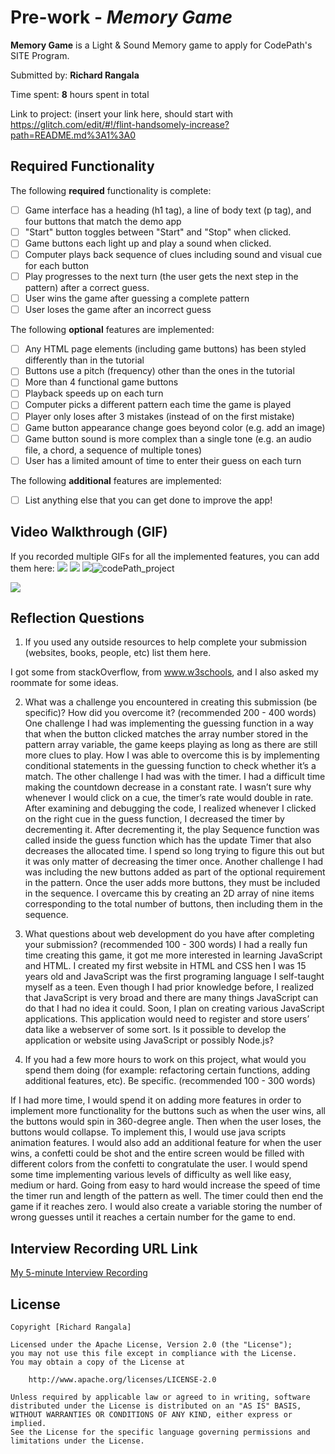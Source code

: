 # Pre-work - *Memory Game*

**Memory Game** is a Light & Sound Memory game to apply for CodePath's SITE Program. 

Submitted by: **Richard Rangala**

Time spent: **8** hours spent in total

Link to project: (insert your link here, should start with https://glitch.com/edit/#!/flint-handsomely-increase?path=README.md%3A1%3A0

## Required Functionality

The following **required** functionality is complete:

* [ ] Game interface has a heading (h1 tag), a line of body text (p tag), and four buttons that match the demo app
* [ ] "Start" button toggles between "Start" and "Stop" when clicked. 
* [ ] Game buttons each light up and play a sound when clicked. 
* [ ] Computer plays back sequence of clues including sound and visual cue for each button
* [ ] Play progresses to the next turn (the user gets the next step in the pattern) after a correct guess. 
* [ ] User wins the game after guessing a complete pattern
* [ ] User loses the game after an incorrect guess

The following **optional** features are implemented:

* [ ] Any HTML page elements (including game buttons) has been styled differently than in the tutorial
* [ ] Buttons use a pitch (frequency) other than the ones in the tutorial
* [ ] More than 4 functional game buttons
* [ ] Playback speeds up on each turn
* [ ] Computer picks a different pattern each time the game is played
* [ ] Player only loses after 3 mistakes (instead of on the first mistake)
* [ ] Game button appearance change goes beyond color (e.g. add an image)
* [ ] Game button sound is more complex than a single tone (e.g. an audio file, a chord, a sequence of multiple tones)
* [ ] User has a limited amount of time to enter their guess on each turn

The following **additional** features are implemented:

- [ ] List anything else that you can get done to improve the app!

## Video Walkthrough (GIF)

If you recorded multiple GIFs for all the implemented features, you can add them here:
![](gif1-link-here)
![](gif2-link-here)
![](gif3-link-here)![codePath_project](https://user-images.githubusercontent.com/40706106/164866024-4c5fa2a0-1e8b-4870-af3e-d981fee976be.GIF)

![](gif4-link-here)

## Reflection Questions
1. If you used any outside resources to help complete your submission (websites, books, people, etc) list them here. 

I got some from stackOverflow, from www.w3schools, and I also asked my roommate for some ideas.

2. What was a challenge you encountered in creating this submission (be specific)? How did you overcome it? (recommended 200 - 400 words) 
One challenge I had was implementing the guessing function in a way that when the button clicked matches the array number stored in the pattern array variable, the game keeps playing as long as there are still more clues to play. How I was able to overcome this is by implementing conditional statements in the guessing function to check whether it’s a match. The other challenge I had was with the timer. I had a difficult time making the countdown decrease in a constant rate. I wasn’t sure why whenever I would click on a cue, the timer’s rate would double in rate. After examining and debugging the code, I realized whenever I clicked on the right cue in the guess function, I decreased the timer by decrementing it. After decrementing it, the play Sequence function was called inside the guess function which has the update Timer that also decreases the allocated time. I spend so long trying to figure this out but it was only matter of decreasing the timer once. Another challenge I had was including the new buttons added as part of the optional requirement in the pattern. Once the user adds more buttons, they must be included in the sequence. I overcame this by creating an 2D array of nine items corresponding to the total number of buttons, then including them in the sequence.

3. What questions about web development do you have after completing your submission? (recommended 100 - 300 words) 
I had a really fun time creating this game, it got me more interested in learning JavaScript and HTML. I created my first website in HTML and CSS hen I was 15 years old and JavaScript was the first programing language I self-taught myself as a teen. Even though I had prior knowledge before, I realized that JavaScript is very broad and there are many things JavaScript can do that I had no idea it could. Soon, I plan on creating various JavaScript applications. This application would need to register and store users’ data like a webserver of some sort. Is it possible to develop the application or website using JavaScript or possibly Node.js?

4. If you had a few more hours to work on this project, what would you spend them doing (for example: refactoring certain functions, adding additional features, etc). Be specific. (recommended 100 - 300 words) 

If I had more time, I would spend it on adding more features in order to implement more functionality for the buttons such as when the user wins, all the buttons would spin in 360-degree angle. Then when the user loses, the buttons would collapse. To implement this, I would use java scripts animation features. I would also add an additional feature for when the user wins, a confetti could be shot and the entire screen would be filled with different colors from the confetti to congratulate the user. I would spend some time implementing various levels of difficulty as well like easy, medium or hard. Going from easy to hard would increase the speed of time the timer run and length of the pattern as well. The timer could then end the game if it reaches zero. I would also create a variable storing the number of wrong guesses until it reaches a certain number for the game to end.



## Interview Recording URL Link

[My 5-minute Interview Recording](https://drive.google.com/file/d/1_yCvlwg_vVPntTjjofYpnIojhjMgyh2D/view?usp=sharing)



## License

    Copyright [Richard Rangala]

    Licensed under the Apache License, Version 2.0 (the "License");
    you may not use this file except in compliance with the License.
    You may obtain a copy of the License at

        http://www.apache.org/licenses/LICENSE-2.0

    Unless required by applicable law or agreed to in writing, software
    distributed under the License is distributed on an "AS IS" BASIS,
    WITHOUT WARRANTIES OR CONDITIONS OF ANY KIND, either express or implied.
    See the License for the specific language governing permissions and
    limitations under the License.
